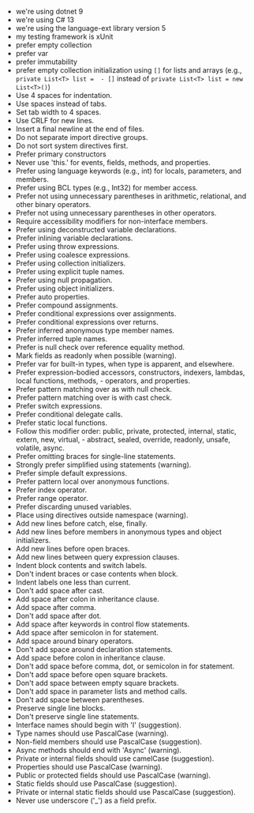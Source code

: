  - we're using dotnet 9
 - we're using C# 13
 - we're using the language-ext library version 5
 - my testing framework is xUnit
 - prefer empty collection
 - prefer var
 - prefer immutability
 - prefer empty collection initialization using `[]` for lists and arrays (e.g., `private List<T> list =  - []` instead of `private List<T> list = new List<T>()`) 
 - Use 4 spaces for indentation.
 - Use spaces instead of tabs.
 - Set tab width to 4 spaces.
 - Use CRLF for new lines.
 - Insert a final newline at the end of files.
 - Do not separate import directive groups.
 - Do not sort system directives first.
 - Prefer primary constructors
 - Never use 'this.' for events, fields, methods, and properties.
 - Prefer using language keywords (e.g., int) for locals, parameters, and members.
 - Prefer using BCL types (e.g., Int32) for member access.
 - Prefer not using unnecessary parentheses in arithmetic, relational, and other binary operators.
 - Prefer not using unnecessary parentheses in other operators.
 - Require accessibility modifiers for non-interface members.
 - Prefer using deconstructed variable declarations.
 - Prefer inlining variable declarations.
 - Prefer using throw expressions.
 - Prefer using coalesce expressions.
 - Prefer using collection initializers.
 - Prefer using explicit tuple names.
 - Prefer using null propagation.
 - Prefer using object initializers.
 - Prefer auto properties.
 - Prefer compound assignments.
 - Prefer conditional expressions over assignments.
 - Prefer conditional expressions over returns.
 - Prefer inferred anonymous type member names.
 - Prefer inferred tuple names.
 - Prefer is null check over reference equality method.
 - Mark fields as readonly when possible (warning).
 - Prefer var for built-in types, when type is apparent, and elsewhere.
 - Prefer expression-bodied accessors, constructors, indexers, lambdas, local functions, methods,  - operators, and properties.
 - Prefer pattern matching over as with null check.
 - Prefer pattern matching over is with cast check.
 - Prefer switch expressions.
 - Prefer conditional delegate calls.
 - Prefer static local functions.
 - Follow this modifier order: public, private, protected, internal, static, extern, new, virtual,  - abstract, sealed, override, readonly, unsafe, volatile, async.
 - Prefer omitting braces for single-line statements.
 - Strongly prefer simplified using statements (warning).
 - Prefer simple default expressions.
 - Prefer pattern local over anonymous functions.
 - Prefer index operator.
 - Prefer range operator.
 - Prefer discarding unused variables.
 - Place using directives outside namespace (warning).
 - Add new lines before catch, else, finally.
 - Add new lines before members in anonymous types and object initializers.
 - Add new lines before open braces.
 - Add new lines between query expression clauses.
 - Indent block contents and switch labels.
 - Don't indent braces or case contents when block.
 - Indent labels one less than current.
 - Don't add space after cast.
 - Add space after colon in inheritance clause.
 - Add space after comma.
 - Don't add space after dot.
 - Add space after keywords in control flow statements.
 - Add space after semicolon in for statement.
 - Add space around binary operators.
 - Don't add space around declaration statements.
 - Add space before colon in inheritance clause.
 - Don't add space before comma, dot, or semicolon in for statement.
 - Don't add space before open square brackets.
 - Don't add space between empty square brackets.
 - Don't add space in parameter lists and method calls.
 - Don't add space between parentheses.
 - Preserve single line blocks.
 - Don't preserve single line statements.
 - Interface names should begin with 'I' (suggestion).
 - Type names should use PascalCase (warning).
 - Non-field members should use PascalCase (suggestion).
 - Async methods should end with 'Async' (warning).
 - Private or internal fields should use camelCase (suggestion).
 - Properties should use PascalCase (warning).
 - Public or protected fields should use PascalCase (warning).
 - Static fields should use PascalCase (suggestion).
 - Private or internal static fields should use PascalCase (suggestion).
 - Never use underscore ('_') as a field prefix.